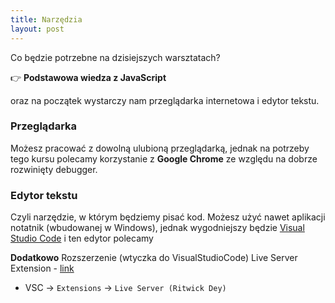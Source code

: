 ```yaml
---
title: Narzędzia
layout: post
---
```



Co będzie potrzebne na dzisiejszych warsztatach?

👉 **Podstawowa wiedza z JavaScript**

oraz na początek wystarczy nam przeglądarka internetowa i edytor tekstu.

### Przeglądarka

Możesz pracować z dowolną ulubioną przeglądarką, jednak na potrzeby tego kursu polecamy korzystanie z **Google Chrome** ze względu na dobrze rozwinięty debugger.

### Edytor tekstu

Czyli narzędzie, w którym będziemy pisać kod. Możesz użyć nawet aplikacji notatnik (wbudowanej w Windows), jednak wygodniejszy będzie [Visual Studio Code](https://code.visualstudio.com/) i ten edytor polecamy

**Dodatkowo**
Rozszerzenie (wtyczka do VisualStudioCode)
Live Server Extension - [link](https://marketplace.visualstudio.com/items?itemName=ritwickdey.LiveServer)

* VSC -> `Extensions` -> `Live Server (Ritwick Dey)`

